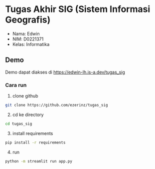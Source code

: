 # Tugas Akhir SIG (Sistem Informasi Geografis)
- Nama: Edwin
- NIM: D0221371
- Kelas: Informatika

## Demo
Demo dapat diakses di https://edwin-lh.is-a.dev/tugas_sig

### Cara run
1. clone github
```bash
git clone https://github.com/ezerinz/tugas_sig
```
2. cd ke directory
```bash
cd tugas_sig
```
3. install requirements
```bash
pip install -r requirements
```
4. run
```bash
python -m streamlit run app.py
```
